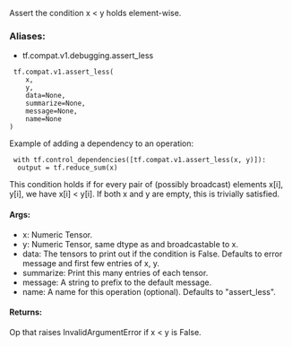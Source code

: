Assert the condition x < y holds element-wise.
### Aliases:
- tf.compat.v1.debugging.assert_less

```
 tf.compat.v1.assert_less(
    x,
    y,
    data=None,
    summarize=None,
    message=None,
    name=None
)
```
Example of adding a dependency to an operation:

```
 with tf.control_dependencies([tf.compat.v1.assert_less(x, y)]):
  output = tf.reduce_sum(x)
```
This condition holds if for every pair of (possibly broadcast) elements x[i], y[i], we have x[i] < y[i]. If both x and y are empty, this is trivially satisfied.
#### Args:
- x: Numeric Tensor.
- y: Numeric Tensor, same dtype as and broadcastable to x.
- data: The tensors to print out if the condition is False. Defaults to error message and first few entries of x, y.
- summarize: Print this many entries of each tensor.
- message: A string to prefix to the default message.
- name: A name for this operation (optional). Defaults to "assert_less".
#### Returns:
Op that raises InvalidArgumentError if x < y is False.
